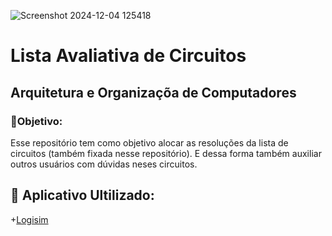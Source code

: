 
![Screenshot 2024-12-04 125418](https://github.com/user-attachments/assets/fbf2f26a-5fca-497a-ad66-f987c9b86e38)

<h1>
  Lista Avaliativa de Circuitos 
</h1>
<h2>
  Arquitetura e Organizaçõa de Computadores
</h2>

<p><h3>
   🎯Objetivo:
  </h3>
  Esse repositório tem como objetivo alocar as resoluções da lista de circuitos (também fixada nesse repositório). E dessa forma também auxiliar outros usuários com dúvidas neses circuitos.
</p>

## 🔎 Aplicativo Ultilizado:

+<a href="https://sourceforge.net/projects/circuit/">Logisim</a>

